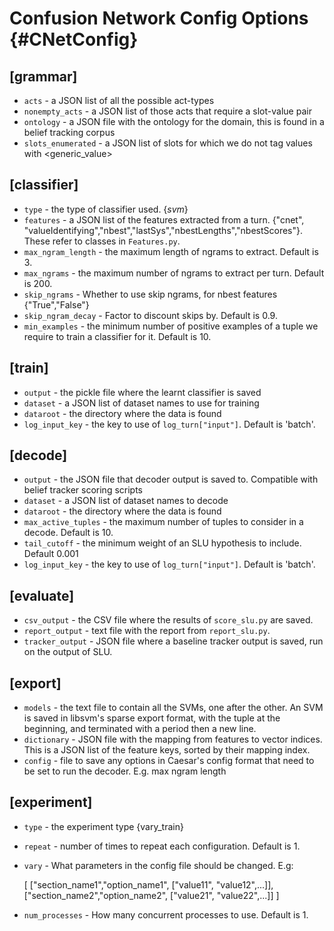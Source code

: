 Confusion Network Config Options                 {#CNetConfig}
================================

## [grammar]
* `acts` - a JSON list of all the possible act-types
* `nonempty_acts` - a JSON list of those acts that require a slot-value pair
* `ontology` - a JSON file with the ontology for the domain, this is found in a belief tracking corpus
* `slots_enumerated` - a JSON list of slots for which we do not tag values with <generic_value>


## [classifier]
* `type` - the type of classifier used. {*svm*}
* `features` - a JSON list of the features extracted from a turn. {"cnet", "valueIdentifying","nbest","lastSys","nbestLengths","nbestScores"}. These refer to classes in `Features.py`.
* `max_ngram_length` - the maximum length of ngrams to extract. Default is 3.
* `max_ngrams` - the maximum number of ngrams to extract per turn. Default is 200.
* `skip_ngrams` - Whether to use skip ngrams, for nbest features {"True","False"}
* `skip_ngram_decay` - Factor to discount skips by. Default is 0.9.
* `min_examples` - the minimum number of positive examples of a tuple we require to train a classifier for it. Default is 10.


## [train]
* `output` - the pickle file where the learnt classifier is saved
* `dataset` - a JSON list of dataset names to use for training
* `dataroot` - the directory where the data is found
* `log_input_key` - the key to use of `log_turn["input"]`. Default is 'batch'.

## [decode]
* `output` - the JSON file that decoder output is saved to. Compatible with belief tracker scoring scripts
* `dataset` - a JSON list of dataset names to decode
* `dataroot` - the directory where the data is found
* `max_active_tuples` - the maximum number of tuples to consider in a decode. Default is 10.
* `tail_cutoff` - the minimum weight of an SLU hypothesis to include. Default 0.001
* `log_input_key` - the key to use of `log_turn["input"]`. Default is 'batch'.

## [evaluate]
* `csv_output` - the CSV file where the results of `score_slu.py` are saved.
* `report_output` - text file with the report from `report_slu.py`.
* `tracker_output` - JSON file where a baseline tracker output is saved, run on the output of SLU.

## [export]
* `models` - the text file to contain all the SVMs, one after the other. An SVM is saved in libsvm's sparse export format, with the tuple at the beginning, and terminated with a period then a new line.
* `dictionary` - JSON file with the mapping from features to vector indices. This is a JSON list of the feature keys, sorted by their mapping index.
* `config` - file to save any options in Caesar's config format that need to be set to run the decoder. E.g. max ngram length

## [experiment]
* `type` - the experiment type {vary_train}
* `repeat` - number of times to repeat each configuration. Default is 1.
* `vary` - What parameters in the config file should be changed. E.g:

    [
        ["section_name1","option_name1", ["value11", "value12",...]],
        ["section_name2","option_name2", ["value21", "value22",...]]
    ]
* `num_processes` - How many concurrent processes to use. Default is 1.